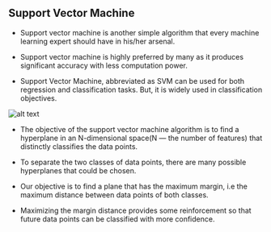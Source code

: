 ## **Support Vector Machine**

- Support vector machine is another simple algorithm that every machine learning expert should have in his/her arsenal.

- Support vector machine is highly preferred by many as it produces significant accuracy with less computation power. 

- Support Vector Machine, abbreviated as SVM can be used for both regression and classification tasks. But, it is widely used in classification objectives.

![alt text](https://miro.medium.com/max/300/0*9jEWNXTAao7phK-5.png)

- The objective of the support vector machine algorithm is to find a hyperplane in an N-dimensional space(N — the number of features) that distinctly classifies the data points.

- To separate the two classes of data points, there are many possible hyperplanes that could be chosen. 

- Our objective is to find a plane that has the maximum margin, i.e the maximum distance between data points of both classes. 

- Maximizing the margin distance provides some reinforcement so that future data points can be classified with more confidence.

